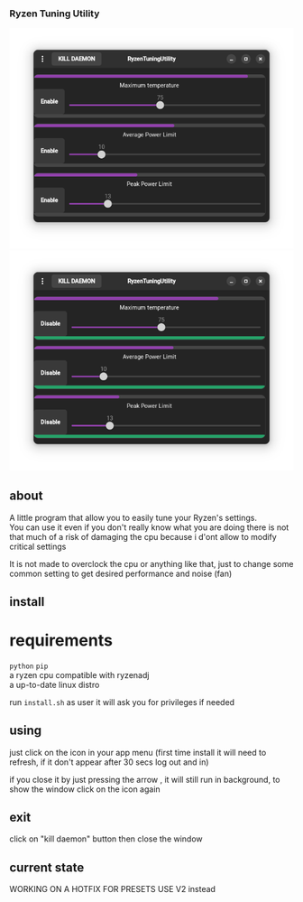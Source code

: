 ### Ryzen Tuning Utility

<img src="screens/1.png">  
<img src="screens/2.png">  

## about
A little program that allow you to easily tune your Ryzen's settings.    
You can use it even if you don't really know what you are doing there is not that much of a risk of damaging the cpu because i d'ont allow to modify critical settings

It is not made to overclock the cpu or anything like that, just to change some common setting to get desired performance and noise (fan)

## install
# requirements
`python` `pip`    
a ryzen cpu compatible with ryzenadj  
a up-to-date linux distro

run `install.sh` as user
it will ask you for privileges if needed

## using
just click on the icon in your app menu (first time install it will need to refresh, if it don't appear after 30 secs log out and in)

if you close it by just pressing the arrow , it will still run in background, to show the window click on the icon again

## exit
click on "kill daemon" button then close the window

## current state
WORKING ON A HOTFIX FOR PRESETS USE V2 instead